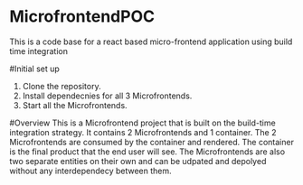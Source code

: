 # MicrofrontendPOC
This is a code base for a react based micro-frontend application using build time integration

#Initial set up
1. Clone the repository.
2. Install dependecnies for all 3 Microfrontends.
3. Start all the Microfrontends.

#Overview
This is a Microfrontend project that is built on the build-time integration strategy. It contains 2 Microfrontends and 1 container.
The 2 Microfrontends are consumed by the container and rendered. The container is the final product that the end user will see.
The Microfrontends are also two separate entities on their own and can be udpated and depolyed without any interdependecy between them.

